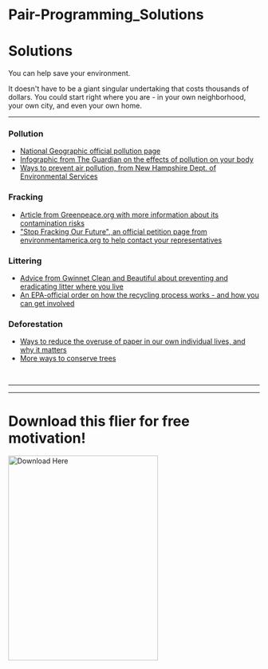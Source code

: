 # Pair-Programming_Solutions
<!DOCTYPE html>
<html>
<head>
  <title>Solutions</title>
  <!-- Favicon goes here-->
  <link rel="icon"
          type="image/png"
          href=""
          />
  <link href="css/style.css" rel="stylesheet" type="text/css" />
  
</head>
<body>
<div class="grad">
<h1>Solutions</h1>
<!-- I think it would be cool to make the below sentence a little bigger and more centered than the paragraph after that. What do you guys think? -B -->
<p>You can help save your environment.</p>
<p>It doesn't have to be a giant singular undertaking that costs thousands of dollars. You could start right where you are - in your own neighborhood, your own city, and even your own home.</p>
<hr/>
 
 <!-- Make the bullet points a picture - preferably earth-transparent.png -->
 
<h3>Pollution</h3>
    <ul>
        <li><a href="http://www.nationalgeographic.com/environment/global-warming/pollution/">National Geographic official pollution page</a></li>
        <li><a href="https://www.theguardian.com/sustainable-business/2016/jul/05/how-air-pollution-affects-your-health-infographic">Infographic from The Guardian on the effects of pollution on your body</a></li>
        <li><a href="https://www.des.nh.gov/organization/divisions/air/tsb/ams/aqmdp/share.htm">Ways to prevent air pollution, from New Hampshire Dept. of Environmental Services</a></li>
    </ul>
<h3>Fracking</h3>
    <ul>
        <li><a href="http://www.greenpeace.org/usa/global-warming/issues/fracking/environmental-impacts-water/">Article from Greenpeace.org with more information about its contamination risks</a></li>
        <li><a href="http://www.environmentamerica.org/programs/ame/stop-fracking-our-future">"Stop Fracking Our Future", an official petition page from environmentamerica.org to help contact your representatives</a></li>
    </ul>
<h3>Littering</h3>
    <ul>
        <li><a href="http://www.gwinnettcb.org/help-the-environment/litter-prevention/">Advice from Gwinnet Clean and Beautiful about preventing and eradicating litter where you live</a></li>
        <li><a href="https://www.epa.gov/recycle/recycling-basics">An EPA-official order on how the recycling process works - and how you can get involved</a></li>
    </ul>
<h3>Deforestation</h3>
    <ul>
        <li><a href="https://www.visionofearth.org/live-green/31-ways-to-reduce-paper-usage/">Ways to reduce the overuse of paper in our own individual lives, and why it matters</a></li>
        <li><a href="http://cabooproducts.com/20-ways-conserve-trees/">More ways to conserve trees</a></li>
    </ul>
<br/>
    <hr/>
    <hr/>
<h1>Download this flier for free motivation!</h1>
    <p><a href="10ThingsToDoToHelp.fw.pdf"><img src="images/TreeDF.jpg" alt="Download Here" style="width:300;height:411;"></a></p>
</div>
</body>
</html>

